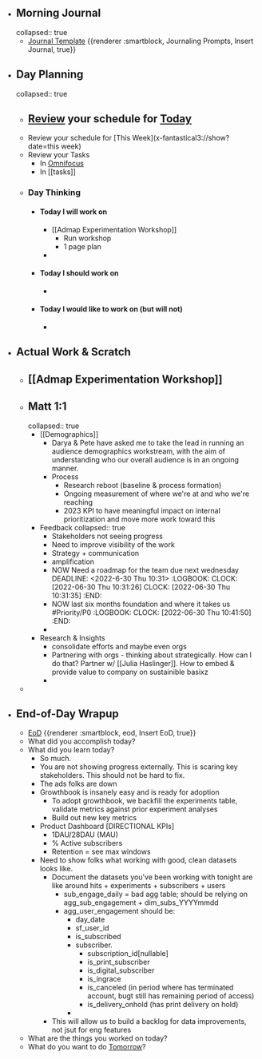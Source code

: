 - ## Morning Journal
  collapsed:: true
	- [Journal Template](((62a73923-0d4c-4e1c-a939-7fd90622dd86))) {{renderer :smartblock, Journaling Prompts, Insert Journal, true}}
- ## Day Planning
  collapsed:: true
	- [Review](((62a89da8-158e-4a7a-a23d-f866fb3100a9))) your schedule for [Today](x-fantastical3://show?date=[[2022/06/30]])
		-
	- Review your schedule for [This Week](x-fantastical3://show?date=this week)
	- Review your Tasks
		- In [Omnifocus](omnifocus:///forecast)
		- In [[tasks]]
	- ### Day Thinking
		- #### Today I will work on
			- [[Admap Experimentation Workshop]]
				- Run workshop
				- 1 page plan
			-
		- #### Today I should work on
			-
		- #### Today I would like to work on (but will not)
			-
- ## Actual Work & Scratch
	- ## [[Admap Experimentation Workshop]]
	- ## Matt 1:1
	  collapsed:: true
		- [[Demographics]]
			- Darya & Pete have asked me to take the lead in running an audience demographics workstream, with the aim of understanding who our overall audience is in an ongoing manner.
			- Process
				- Research reboot (baseline & process formation)
				- Ongoing measurement of where we're at and who we're reaching
				- 2023 KPI to have meaningful impact on internal prioritization and move more work toward this
		- Feedback
		  collapsed:: true
			- Stakeholders not seeing progress
			- Need to improve visibility of the work
			- Strategy + communication
			- amplification
			- NOW Need a roadmap for the team due next wednesday DEADLINE: <2022-6-30 Thu 10:31>
			  :LOGBOOK:
			  CLOCK: [2022-06-30 Thu 10:31:26]
			  CLOCK: [2022-06-30 Thu 10:31:35]
			  :END:
			- NOW last six months foundation and where it takes us #Priority/P0
			  :LOGBOOK:
			  CLOCK: [2022-06-30 Thu 10:41:50]
			  :END:
			-
		- Research & Insights
			- consolidate efforts and maybe even orgs
			- Partnering with orgs - thinking about strategically. How can I do that? Partner w/ [[Julia Haslinger]]. How to embed & provide value to company on sustainible basixz
			-
	-
- ## End-of-Day Wrapup
	- [EoD](((62a8f8a3-8e3a-4933-a94d-35cf93d8efe9))) {{renderer :smartblock, eod, Insert EoD, true}}
	- What did you accomplish today?
	- What did you learn today?
		- So much.
		- You are not showing progress externally. This is scaring key stakeholders. This should not be hard to fix.
		- The ads folks are down
		- Growthbook is insanely easy and is ready for adoption
			- To adopt growthbook, we backfill the experiments table, validate metrics against prior experiment analyses
			- Build out new key metrics
		- Product Dashboard [DIRECTIONAL KPIs]
			- 1DAU/28DAU (MAU)
			- % Active subscribers
			- Retention = see max windows
		- Need to show folks what working with good, clean datasets looks like.
			- Document the datasets you've been working with tonight are like around hits + experiments + subscribers + users
				- sub_engage_daily = bad agg table; should be relying on agg_sub_engagement +  dim_subs_YYYYmmdd
				- agg_user_engagement should be:
					- day_date
					- sf_user_id
					- is_subscribed
					- subscriber.
						- subscription_id[nullable]
						- is_print_subscriber
						- is_digital_subscriber
						- is_ingrace
						- is_canceled (in period where has terminated account, bugt still has remaining period of access)
						- is_delivery_onhold (has print delivery on hold)
					-
			- This will allow us to build a backlog for data improvements, not jsut for eng features
	- What are the things you worked on today?
	- What do you want to do [Tomorrow]([[2022/07/01]])?